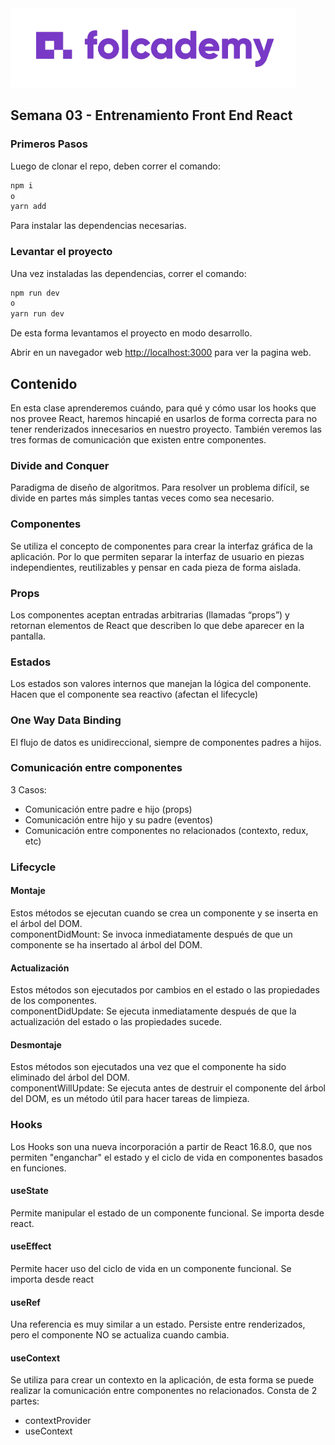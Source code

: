 <img  src="https://raw.githubusercontent.com/bio-clau/folcademy-semana3/main/public/folcademy-logo.png" atl="hello world"/>

## Semana 03 - Entrenamiento Front End React

### Primeros Pasos

Luego de clonar el repo, deben correr el comando:

```bash
npm i
o
yarn add
```

Para instalar las dependencias necesarias.

### Levantar el proyecto

Una vez instaladas las dependencias, correr el comando:

```bash
npm run dev
o
yarn run dev
```

De esta forma levantamos el proyecto en modo desarrollo.

Abrir en un navegador web [http://localhost:3000](http://localhost:3000) para ver la pagina web.

## Contenido

En esta clase aprenderemos cuándo, para qué y cómo usar los hooks que nos provee React, haremos hincapié en usarlos de forma correcta para no tener renderizados innecesarios en nuestro proyecto. También veremos las tres formas de comunicación que existen entre componentes.

### Divide and Conquer

Paradigma de diseño de algoritmos.
Para resolver un problema difícil, se divide en partes más simples tantas veces como sea necesario.

### Componentes

Se utiliza el concepto de componentes para crear la interfaz gráfica de la aplicación. Por lo que permiten separar la interfaz de usuario en piezas independientes, reutilizables y pensar en cada pieza de forma aislada.

### Props

Los componentes aceptan entradas arbitrarias (llamadas “props”) y retornan elementos de React que describen lo que debe aparecer en la pantalla.

### Estados

Los estados son valores internos que manejan la lógica del componente.
Hacen que el componente sea reactivo (afectan el lifecycle)

### One Way Data Binding

El flujo de datos es unidireccional, siempre de componentes padres a hijos.

### Comunicación entre componentes

3 Casos:

- Comunicación entre padre e hijo (props)
- Comunicación entre hijo y su padre (eventos)
- Comunicación entre componentes no relacionados (contexto, redux, etc)

### Lifecycle

#### Montaje

Estos métodos se ejecutan cuando se crea un componente y se inserta en el árbol del DOM.\
componentDidMount: Se invoca inmediatamente después de que un componente se ha insertado al árbol del DOM.

#### Actualización

Estos métodos son ejecutados por cambios en el estado o las propiedades de los componentes. \
componentDidUpdate: Se ejecuta inmediatamente después de que la actualización del estado o las propiedades sucede.

#### Desmontaje

Estos métodos son ejecutados una vez que el componente ha sido eliminado del árbol del DOM. \
componentWillUpdate: Se ejecuta antes de destruir el componente del árbol del DOM, es un método útil para hacer tareas de limpieza.

### Hooks

Los Hooks son una nueva incorporación a partir de React 16.8.0, que nos permiten "enganchar" el estado y el ciclo de vida en componentes basados en funciones.

#### useState

Permite manipular el estado de un componente funcional. Se importa desde react.

#### useEffect

Permite hacer uso del ciclo de vida en un componente funcional. Se importa desde react

#### useRef

Una referencia es muy similar a un estado. Persiste entre renderizados, pero el componente NO se actualiza cuando cambia.

#### useContext

Se utiliza para crear un contexto en la aplicación, de esta forma se puede realizar la comunicación entre componentes no relacionados.
Consta de 2 partes:

- contextProvider
- useContext

